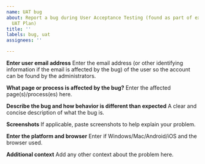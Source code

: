 ```yaml
---
name: UAT bug
about: Report a bug during User Acceptance Testing (found as part of executing the
  UAT Plan)
title: ''
labels: bug, uat
assignees: ''

---
```


**Enter user email address**
Enter the email address (or other identifying information if the email is affected by the bug) of the user so the account can be found by the administrators.

**What page or process is affected by the bug?**
Enter the affected page(s)/process(es) here.

**Describe the bug and how behavior is different than expected**
A clear and concise description of what the bug is.

**Screenshots**
If applicable, paste screenshots to help explain your problem.

**Enter the platform and browser**
Enter if Windows/Mac/Android/iOS and the browser used.

**Additional context**
Add any other context about the problem here.
